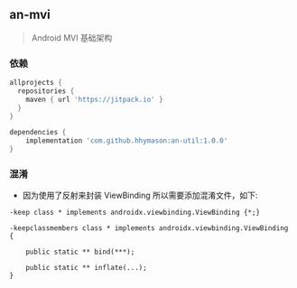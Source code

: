 ## an-mvi
> Android MVI 基础架构

### 依赖
```groovy
allprojects {
  repositories {
    maven { url 'https://jitpack.io' }
  }
}
```
```groovy
dependencies {
    implementation 'com.github.hhymason:an-util:1.0.0'
}
```

### 混淆

* 因为使用了反射来封装 ViewBinding 所以需要添加混淆文件，如下:

```
-keep class * implements androidx.viewbinding.ViewBinding {*;}

-keepclassmembers class * implements androidx.viewbinding.ViewBinding {
    
    public static ** bind(***);
    
    public static ** inflate(...);
}
```
